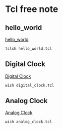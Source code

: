 # Tcl free note

## hello_world

[hello_world](/ex00/)

```bash
tclsh hello_world.tcl
```

## Digital Clock

[Digital Clock](/ex01/)

```bash
wish digital_clock.tcl
```

## Analog Clock

[Analog Clock](/ex02/)
```bash
wish analog_clock.tcl
```
